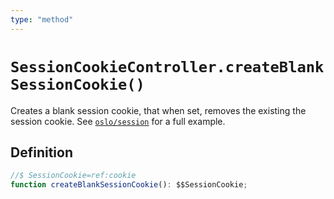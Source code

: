 ```yaml
---
type: "method"
---
```


# `SessionCookieController.createBlankSessionCookie()`

Creates a blank session cookie, that when set, removes the existing the session cookie. See [`oslo/session`](/reference/session) for a full example.

## Definition

```ts
//$ SessionCookie=ref:cookie
function createBlankSessionCookie(): $$SessionCookie;
```
